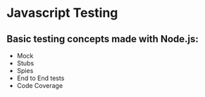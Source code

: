 # Javascript Testing

## Basic testing concepts made with Node.js:
 - Mock
 - Stubs
 - Spies
 - End to End tests
 - Code Coverage